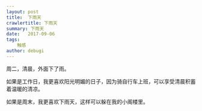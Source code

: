 ```yaml
---
layout: post
title:  下雨天
crawlertitle: 下雨天
summary: 下雨天
date:   2017-09-06
tags:  
    触感
author: debugi
---
```


周二，清晨，外面下了雨。  

如果是工作日，我更喜欢阳光明媚的日子，因为骑自行车上班，可以享受清晨积蓄着温暖的清凉。  

如果是周末，我更喜欢下雨天，这样可以躲在我的小阁楼里。
